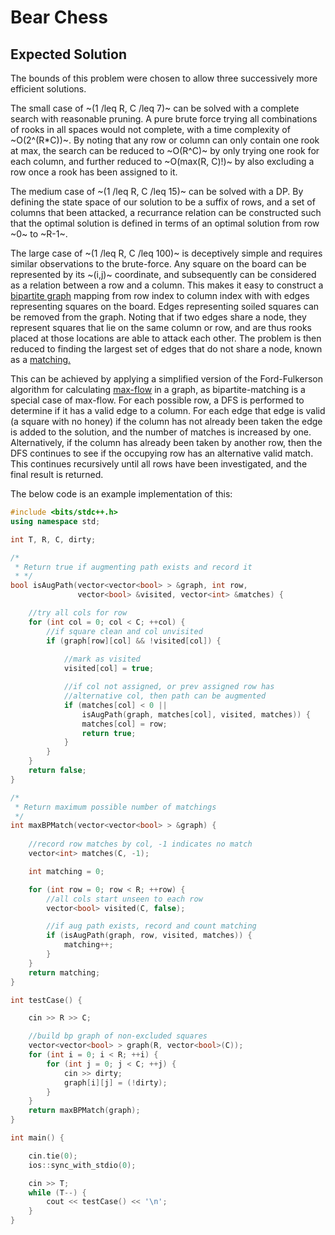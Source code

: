# Bear Chess
## Expected Solution

The bounds of this problem were chosen to allow three successively more efficient solutions.

The small case of ~(1 /leq R, C /leq 7)~ can be solved with a complete search with reasonable pruning. A pure brute force trying all combinations of rooks in all spaces would not complete, with a time complexity of ~O(2^(R*C))~. By noting that any row or column can only contain one rook at max, the search can be reduced to ~O(R^C)~ by only trying one rook for each column, and further reduced to ~O(max(R, C)!)~ by also excluding a row once a rook has been assigned to it.

The medium case of ~(1 /leq R, C /leq 15)~ can be solved with a DP. By defining the state space of our solution to be a suffix of rows, and a set of columns that been attacked, a recurrance relation can be constructed such that the optimal solution is defined in terms of an optimal solution from row ~0~ to ~R-1~.

The large case of ~(1 /leq R, C /leq 100)~ is deceptively simple and requires similar observations to the brute-force. Any square on the board can be represented by its ~(i,j)~ coordinate, and subsequently can be considered as a relation between a row and a column. This makes it easy to construct a [bipartite graph](https://en.wikipedia.org/wiki/Bipartite_graph) mapping from row index to column index with with edges representing squares on the board. Edges representing soiled squares can be removed from the graph. Noting that if two edges share a node, they represent squares that lie on the same column or row, and are thus rooks placed at those locations are able to attack each other. The problem is then reduced to finding the largest set of edges that do not share a node, known as a [matching.](https://en.wikipedia.org/wiki/Matching_(graph_theory))

This can be achieved by applying a simplified version of the Ford-Fulkerson algorithm for calculating [max-flow](https://en.wikipedia.org/wiki/Maximum_flow_problem) in a graph, as bipartite-matching is a special case of max-flow. For each possible row, a DFS is performed to determine if it has a valid edge to a column. For each edge that edge is valid (a square with no honey) if the column has not already been taken the edge is added to the solution, and the number of matches is increased by one. Alternatively, if the column has already been taken by another row, then the DFS continues to see if the occupying row has an alternative valid match. This continues recursively until all rows have been investigated, and the final result is returned.

The below code is an example implementation of this:

```cpp
#include <bits/stdc++.h>
using namespace std;

int T, R, C, dirty;

/*
 * Return true if augmenting path exists and record it
 * */
bool isAugPath(vector<vector<bool> > &graph, int row,
               vector<bool> &visited, vector<int> &matches) {

    //try all cols for row
    for (int col = 0; col < C; ++col) {
        //if square clean and col unvisited
        if (graph[row][col] && !visited[col]) {
            
            //mark as visited
            visited[col] = true;

            //if col not assigned, or prev assigned row has
            //alternative col, then path can be augmented
            if (matches[col] < 0 ||
                isAugPath(graph, matches[col], visited, matches)) {
                matches[col] = row;
                return true;
            }
        }
    }
    return false;
}

/*
 * Return maximum possible number of matchings
 */
int maxBPMatch(vector<vector<bool> > &graph) {
        
    //record row matches by col, -1 indicates no match
    vector<int> matches(C, -1);

    int matching = 0;

    for (int row = 0; row < R; ++row) {
        //all cols start unseen to each row
        vector<bool> visited(C, false);

        //if aug path exists, record and count matching
        if (isAugPath(graph, row, visited, matches)) {
            matching++;
        }
    }
    return matching;
}

int testCase() {

    cin >> R >> C;

    //build bp graph of non-excluded squares
    vector<vector<bool> > graph(R, vector<bool>(C));
    for (int i = 0; i < R; ++i) {
        for (int j = 0; j < C; ++j) {
            cin >> dirty;
            graph[i][j] = (!dirty);
        }
    }
    return maxBPMatch(graph);
}

int main() {

    cin.tie(0);
    ios::sync_with_stdio(0);

    cin >> T;
    while (T--) {
        cout << testCase() << '\n';
    }
}
```

